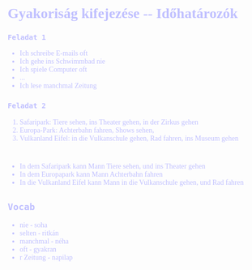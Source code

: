 <span style="font-family:'cascadia code'">
<font color=#c0c0ff>

# Gyakoriság kifejezése -- Időhatározók

### `Feladat 1`
- Ich schreibe E-mails oft
- Ich gehe ins Schwimmbad nie
- Ich spiele Computer oft
- ... 
- Ich lese manchmal Zeitung 

### `Feladat 2`

1. Safaripark: Tiere sehen, ins Theater gehen, in der Zirkus gehen
2. Europa-Park: Achterbahn fahren, Shows sehen,
3. Vulkanland Eifel: in die Vulkanschule gehen, Rad fahren, ins Museum gehen
#

- In dem Safaripark kann Mann Tiere sehen, und ins Theater gehen
- In dem Europapark  kann Mann Achterbahn fahren
- In die Vulkanland Eifel kann Mann in die Vulkanschule gehen, und Rad fahren




## `Vocab`
- nie - soha
- selten - ritkán
- manchmal - néha
- oft - gyakran
- r Zeitung - napilap

</span>